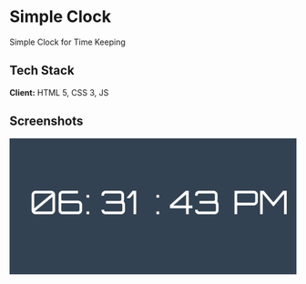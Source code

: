 
# Simple Clock

Simple Clock for Time Keeping


## Tech Stack

**Client:** HTML 5, CSS 3, JS


## Screenshots

![App Screenshot](https://github.com/NaveedMaq/small-web-projects/blob/main/images/screenshots/clock.png)

